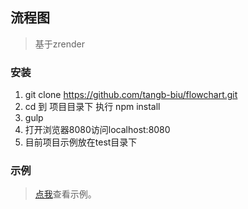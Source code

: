 ## 流程图

> 基于zrender

### 安装
1. git clone https://github.com/tangb-biu/flowchart.git
2. cd 到 项目目录下 执行 npm install
3. gulp
4. 打开浏览器8080访问localhost:8080
5. 目前项目示例放在test目录下

### 示例
> [点我](https://tangb-biu.github.io/flowchart/test/demo1.html)查看示例。
 
